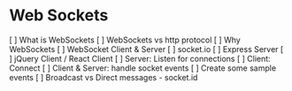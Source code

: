 # Web Sockets

[ ] What is WebSockets
[ ] WebSockets vs http protocol
[ ] Why WebSockets
[ ] WebSocket Client & Server
[ ] socket.io
[ ] Express Server
[ ] jQuery Client / React Client
[ ] Server: Listen for connections
[ ] Client: Connect
[ ] Client & Server: handle socket events
[ ] Create some sample events
[ ] Broadcast vs Direct messages - socket.id
